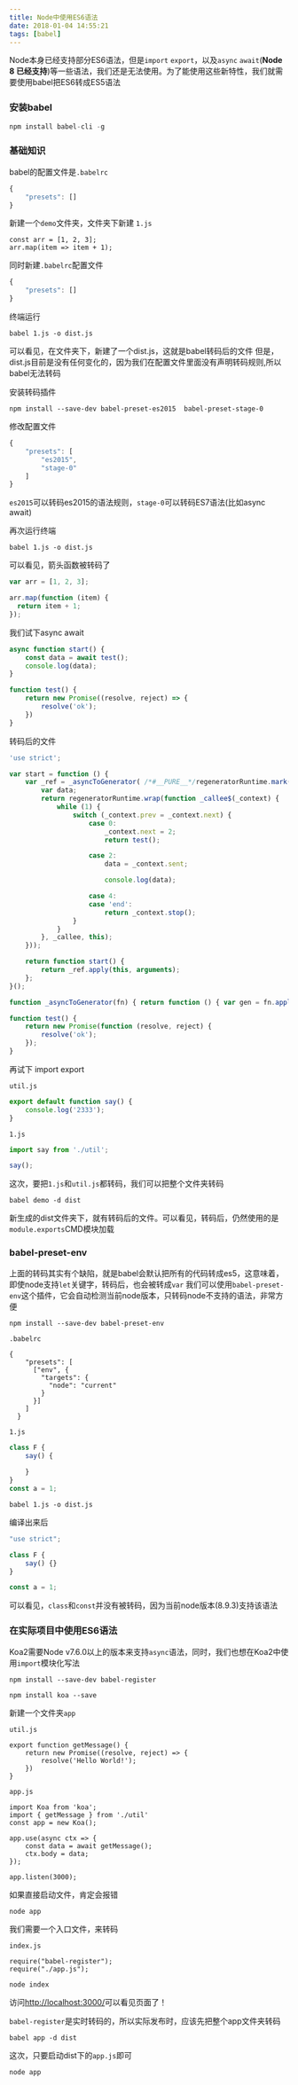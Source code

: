 ```yaml
---
title: Node中使用ES6语法
date: 2018-01-04 14:55:21
tags: [babel]
---
```

Node本身已经支持部分ES6语法，但是`import` `export`，以及`async` `await`(**Node 8 已经支持**)等一些语法，我们还是无法使用。为了能使用这些新特性，我们就需要使用babel把ES6转成ES5语法

### 安装babel

```javascript
npm install babel-cli -g
```

<!-- more -->

### 基础知识
babel的配置文件是`.babelrc`

```javascript
{
    "presets": []
}
```
新建一个`demo`文件夹，文件夹下新建 `1.js`
```
const arr = [1, 2, 3];
arr.map(item => item + 1);
```
同时新建`.babelrc`配置文件
```javascript
{
    "presets": []
}
```
终端运行
```
babel 1.js -o dist.js
```
可以看见，在文件夹下，新建了一个dist.js，这就是babel转码后的文件
但是，dist.js目前是没有任何变化的，因为我们在配置文件里面没有声明转码规则,所以babel无法转码

安装转码插件
```
npm install --save-dev babel-preset-es2015  babel-preset-stage-0
```

修改配置文件
```javascript
{
    "presets": [
        "es2015",
        "stage-0"
    ]
}
```
`es2015`可以转码es2015的语法规则，`stage-0`可以转码ES7语法(比如async await)

再次运行终端
```
babel 1.js -o dist.js
```
可以看见，箭头函数被转码了

```javascript
var arr = [1, 2, 3];

arr.map(function (item) {
  return item + 1;
});
```

我们试下async await
```javascript
async function start() {
    const data = await test();
    console.log(data);
}

function test() {
    return new Promise((resolve, reject) => {
        resolve('ok');
    })
}
```
转码后的文件
```javascript
'use strict';

var start = function () {
    var _ref = _asyncToGenerator( /*#__PURE__*/regeneratorRuntime.mark(function _callee() {
        var data;
        return regeneratorRuntime.wrap(function _callee$(_context) {
            while (1) {
                switch (_context.prev = _context.next) {
                    case 0:
                        _context.next = 2;
                        return test();

                    case 2:
                        data = _context.sent;

                        console.log(data);

                    case 4:
                    case 'end':
                        return _context.stop();
                }
            }
        }, _callee, this);
    }));

    return function start() {
        return _ref.apply(this, arguments);
    };
}();

function _asyncToGenerator(fn) { return function () { var gen = fn.apply(this, arguments); return new Promise(function (resolve, reject) { function step(key, arg) { try { var info = gen[key](arg); var value = info.value; } catch (error) { reject(error); return; } if (info.done) { resolve(value); } else { return Promise.resolve(value).then(function (value) { step("next", value); }, function (err) { step("throw", err); }); } } return step("next"); }); }; }

function test() {
    return new Promise(function (resolve, reject) {
        resolve('ok');
    });
}

```

再试下 import export

`util.js`
```javascript
export default function say() {
    console.log('2333');
}
```

`1.js`
```javascript
import say from './util';

say();

```

这次，要把`1.js`和`util.js`都转码，我们可以把整个文件夹转码
```
babel demo -d dist
```
新生成的dist文件夹下，就有转码后的文件。可以看见，转码后，仍然使用的是`module.exports`CMD模块加载

### babel-preset-env
上面的转码其实有个缺陷，就是babel会默认把所有的代码转成es5，这意味着，即使node支持`let`关键字，转码后，也会被转成`var`
我们可以使用`babel-preset-env`这个插件，它会自动检测当前node版本，只转码node不支持的语法，非常方便

```
npm install --save-dev babel-preset-env
```

`.babelrc`
```
{
    "presets": [
      ["env", {
        "targets": {
          "node": "current"
        }
      }]
    ]
  }
```

`1.js`
```javascript
class F {
    say() {
        
    }
}
const a = 1;
```

```
babel 1.js -o dist.js
```

编译出来后
```javascript
"use strict";

class F {
    say() {}
}

const a = 1;

```
可以看见，`class`和`const`并没有被转码，因为当前node版本(8.9.3)支持该语法

### 在实际项目中使用ES6语法

Koa2需要Node v7.6.0以上的版本来支持`async`语法，同时，我们也想在Koa2中使用`import`模块化写法

```
npm install --save-dev babel-register
```

```
npm install koa --save
```

新建一个文件夹`app`

`util.js`
```
export function getMessage() {
    return new Promise((resolve, reject) => {
        resolve('Hello World!');
    })
}
```

`app.js`
```
import Koa from 'koa';
import { getMessage } from './util'
const app = new Koa();

app.use(async ctx => {
    const data = await getMessage();
    ctx.body = data;
});

app.listen(3000);
```

如果直接启动文件，肯定会报错
```
node app
```

我们需要一个入口文件，来转码

`index.js`
```
require("babel-register");
require("./app.js");
```

```
node index
```
访问[http://localhost:3000/](http://localhost:3000/)可以看见页面了！

`babel-register`是实时转码的，所以实际发布时，应该先把整个app文件夹转码

```
babel app -d dist
```

这次，只要启动dist下的`app.js`即可
```
node app
```